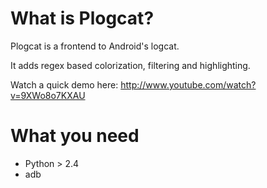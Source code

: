 # What is Plogcat?

Plogcat is a frontend to Android's logcat.

It adds regex based colorization, filtering and highlighting.

Watch a quick demo here: <http://www.youtube.com/watch?v=9XWo8o7KXAU>

# What you need

* Python > 2.4
* adb
